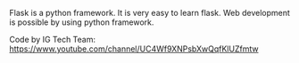 Flask is a python framework. It is very easy to learn flask. 
Web development is possible by using python framework.

Code by IG Tech Team:
https://www.youtube.com/channel/UC4Wf9XNPsbXwQqfKlUZfmtw
